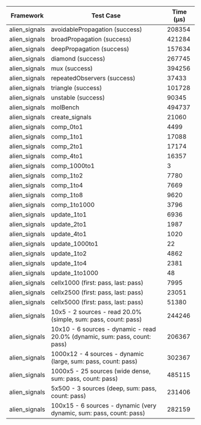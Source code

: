| Framework | Test Case | Time (μs) |
| --- | --- | --- |
| alien_signals | avoidablePropagation (success) | 208354 |
| alien_signals | broadPropagation (success) | 421284 |
| alien_signals | deepPropagation (success) | 157634 |
| alien_signals | diamond (success) | 267745 |
| alien_signals | mux (success) | 394256 |
| alien_signals | repeatedObservers (success) | 37433 |
| alien_signals | triangle (success) | 101728 |
| alien_signals | unstable (success) | 90345 |
| alien_signals | molBench | 494737 |
| alien_signals | create_signals | 21060 |
| alien_signals | comp_0to1 | 4499 |
| alien_signals | comp_1to1 | 17088 |
| alien_signals | comp_2to1 | 17174 |
| alien_signals | comp_4to1 | 16357 |
| alien_signals | comp_1000to1 | 3 |
| alien_signals | comp_1to2 | 7780 |
| alien_signals | comp_1to4 | 7669 |
| alien_signals | comp_1to8 | 9620 |
| alien_signals | comp_1to1000 | 3796 |
| alien_signals | update_1to1 | 6936 |
| alien_signals | update_2to1 | 1987 |
| alien_signals | update_4to1 | 1020 |
| alien_signals | update_1000to1 | 22 |
| alien_signals | update_1to2 | 4862 |
| alien_signals | update_1to4 | 2381 |
| alien_signals | update_1to1000 | 48 |
| alien_signals | cellx1000 (first: pass, last: pass) | 7995 |
| alien_signals | cellx2500 (first: pass, last: pass) | 23051 |
| alien_signals | cellx5000 (first: pass, last: pass) | 51380 |
| alien_signals | 10x5 - 2 sources - read 20.0% (simple, sum: pass, count: pass) | 244246 |
| alien_signals | 10x10 - 6 sources - dynamic - read 20.0% (dynamic, sum: pass, count: pass) | 206367 |
| alien_signals | 1000x12 - 4 sources - dynamic (large, sum: pass, count: pass) | 302367 |
| alien_signals | 1000x5 - 25 sources (wide dense, sum: pass, count: pass) | 485115 |
| alien_signals | 5x500 - 3 sources (deep, sum: pass, count: pass) | 231406 |
| alien_signals | 100x15 - 6 sources - dynamic (very dynamic, sum: pass, count: pass) | 282159 |
